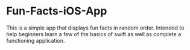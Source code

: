 # Fun-Facts-iOS-App
This is a simple app that displays fun facts in random order. Intended to help beginners learn a few of the basics of swift as well as complete a functioning application.
